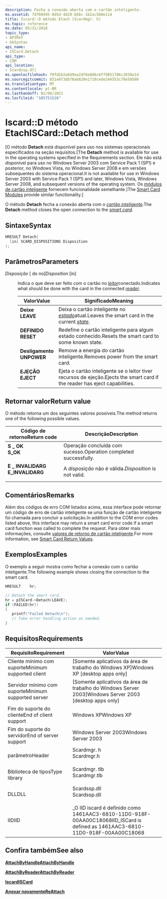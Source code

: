 ```yaml
---
description: Fecha a conexão aberta com o cartão inteligente.
ms.assetid: 7d768945-8d5d-4d29-b5bc-1b2ac5b0e114
title: Iscard::D método Etach (Scardmgr. h)
ms.topic: reference
ms.date: 05/31/2018
topic_type:
- APIRef
- kbSyntax
api_name:
- ISCard.Detach
api_type:
- COM
api_location:
- Scardssp.dll
ms.openlocfilehash: f9fd2b2a6d9ea2df8e886c6ff9851706c2030a1d
ms.sourcegitcommit: 831e8f3db78ab820e1710cede244553c70e50500
ms.translationtype: MT
ms.contentlocale: pt-BR
ms.lasthandoff: 01/08/2021
ms.locfileid: "105751526"
---
```

# <a name="iscarddetach-method"></a><span data-ttu-id="11fee-103">Iscard::D método Etach</span><span class="sxs-lookup"><span data-stu-id="11fee-103">ISCard::Detach method</span></span>

<span data-ttu-id="11fee-104">\[O método **Detach** está disponível para uso nos sistemas operacionais especificados na seção requisitos.</span><span class="sxs-lookup"><span data-stu-id="11fee-104">\[The **Detach** method is available for use in the operating systems specified in the Requirements section.</span></span> <span data-ttu-id="11fee-105">Ele não está disponível para uso no Windows Server 2003 com Service Pack 1 (SP1) e posterior, no Windows Vista, no Windows Server 2008 e em versões subsequentes do sistema operacional.</span><span class="sxs-lookup"><span data-stu-id="11fee-105">It is not available for use in Windows Server 2003 with Service Pack 1 (SP1) and later, Windows Vista, Windows Server 2008, and subsequent versions of the operating system.</span></span> <span data-ttu-id="11fee-106">Os [módulos de cartão inteligente](/previous-versions/windows/desktop/secsmart/smart-card-modules) fornecem funcionalidade semelhante.\]</span><span class="sxs-lookup"><span data-stu-id="11fee-106">The [Smart Card Modules](/previous-versions/windows/desktop/secsmart/smart-card-modules) provide similar functionality.\]</span></span>

<span data-ttu-id="11fee-107">O método **Detach** fecha a conexão aberta com o [*cartão inteligente*](../secgloss/s-gly.md).</span><span class="sxs-lookup"><span data-stu-id="11fee-107">The **Detach** method closes the open connection to the [*smart card*](../secgloss/s-gly.md).</span></span>

## <a name="syntax"></a><span data-ttu-id="11fee-108">Sintaxe</span><span class="sxs-lookup"><span data-stu-id="11fee-108">Syntax</span></span>


```C++
HRESULT Detach(
  [in] SCARD_DISPOSITIONS Disposition
);
```



## <a name="parameters"></a><span data-ttu-id="11fee-109">Parâmetros</span><span class="sxs-lookup"><span data-stu-id="11fee-109">Parameters</span></span>

<dl> <dt>

<span data-ttu-id="11fee-110">*Disposição* \[ do no\]</span><span class="sxs-lookup"><span data-stu-id="11fee-110">*Disposition* \[in\]</span></span>
</dt> <dd>

<span data-ttu-id="11fee-111">Indica o que deve ser feito com o cartão no [*leitor*](../secgloss/r-gly.md)conectado.</span><span class="sxs-lookup"><span data-stu-id="11fee-111">Indicates what should be done with the card in the connected [*reader*](../secgloss/r-gly.md).</span></span>



| <span data-ttu-id="11fee-112">Valor</span><span class="sxs-lookup"><span data-stu-id="11fee-112">Value</span></span>                                                                                                                                      | <span data-ttu-id="11fee-113">Significado</span><span class="sxs-lookup"><span data-stu-id="11fee-113">Meaning</span></span>                                                                                                            |
|--------------------------------------------------------------------------------------------------------------------------------------------|--------------------------------------------------------------------------------------------------------------------|
| <span id="LEAVE"></span><span id="leave"></span><dl> <span data-ttu-id="11fee-114"><dt>**Deixe**</dt></span><span class="sxs-lookup"><span data-stu-id="11fee-114"><dt>**LEAVE**</dt></span></span> </dl>       | <span data-ttu-id="11fee-115">Deixa o cartão inteligente no [*estado*](../secgloss/s-gly.md)atual.</span><span class="sxs-lookup"><span data-stu-id="11fee-115">Leaves the smart card in the current [*state*](../secgloss/s-gly.md).</span></span><br/> |
| <span id="RESET"></span><span id="reset"></span><dl> <span data-ttu-id="11fee-116"><dt>**DEFINIDO**</dt></span><span class="sxs-lookup"><span data-stu-id="11fee-116"><dt>**RESET**</dt></span></span> </dl>       | <span data-ttu-id="11fee-117">Redefine o cartão inteligente para algum estado conhecido.</span><span class="sxs-lookup"><span data-stu-id="11fee-117">Resets the smart card to some known state.</span></span><br/>                                                              |
| <span id="UNPOWER"></span><span id="unpower"></span><dl> <span data-ttu-id="11fee-118"><dt>**Desligamento**</dt></span><span class="sxs-lookup"><span data-stu-id="11fee-118"><dt>**UNPOWER**</dt></span></span> </dl> | <span data-ttu-id="11fee-119">Remove a energia do cartão inteligente.</span><span class="sxs-lookup"><span data-stu-id="11fee-119">Removes power from the smart card.</span></span><br/>                                                                      |
| <span id="EJECT"></span><span id="eject"></span><dl> <span data-ttu-id="11fee-120"><dt>**EJEÇÃO**</dt></span><span class="sxs-lookup"><span data-stu-id="11fee-120"><dt>**EJECT**</dt></span></span> </dl>       | <span data-ttu-id="11fee-121">Ejeta o cartão inteligente se o leitor tiver recursos de ejeção.</span><span class="sxs-lookup"><span data-stu-id="11fee-121">Ejects the smart card if the reader has eject capabilities.</span></span><br/>                                             |



 

</dd> </dl>

## <a name="return-value"></a><span data-ttu-id="11fee-122">Retornar valor</span><span class="sxs-lookup"><span data-stu-id="11fee-122">Return value</span></span>

<span data-ttu-id="11fee-123">O método retorna um dos seguintes valores possíveis.</span><span class="sxs-lookup"><span data-stu-id="11fee-123">The method returns one of the following possible values.</span></span>



| <span data-ttu-id="11fee-124">Código de retorno</span><span class="sxs-lookup"><span data-stu-id="11fee-124">Return code</span></span>                                                                                  | <span data-ttu-id="11fee-125">Descrição</span><span class="sxs-lookup"><span data-stu-id="11fee-125">Description</span></span>                                  |
|----------------------------------------------------------------------------------------------|----------------------------------------------|
| <dl> <span data-ttu-id="11fee-126"><dt>**S \_ OK**</dt></span><span class="sxs-lookup"><span data-stu-id="11fee-126"><dt>**S\_OK**</dt></span></span> </dl>         | <span data-ttu-id="11fee-127">Operação concluída com sucesso.</span><span class="sxs-lookup"><span data-stu-id="11fee-127">Operation completed successfully.</span></span><br/> |
| <dl> <span data-ttu-id="11fee-128"><dt>**E \_ INVALIDARG**</dt></span><span class="sxs-lookup"><span data-stu-id="11fee-128"><dt>**E\_INVALIDARG**</dt></span></span> </dl> | <span data-ttu-id="11fee-129">A *disposição* não é válida.</span><span class="sxs-lookup"><span data-stu-id="11fee-129">*Disposition* is not valid.</span></span><br/>       |



 

## <a name="remarks"></a><span data-ttu-id="11fee-130">Comentários</span><span class="sxs-lookup"><span data-stu-id="11fee-130">Remarks</span></span>

<span data-ttu-id="11fee-131">Além dos códigos de erro COM listados acima, essa interface pode retornar um código de erro de cartão inteligente se uma função de cartão inteligente foi chamada para concluir a solicitação.</span><span class="sxs-lookup"><span data-stu-id="11fee-131">In addition to the COM error codes listed above, this interface may return a smart card error code if a smart card function was called to complete the request.</span></span> <span data-ttu-id="11fee-132">Para obter mais informações, consulte [valores de retorno de cartão inteligente](authentication-return-values.md).</span><span class="sxs-lookup"><span data-stu-id="11fee-132">For more information, see [Smart Card Return Values](authentication-return-values.md).</span></span>

## <a name="examples"></a><span data-ttu-id="11fee-133">Exemplos</span><span class="sxs-lookup"><span data-stu-id="11fee-133">Examples</span></span>

<span data-ttu-id="11fee-134">O exemplo a seguir mostra como fechar a conexão com o cartão inteligente.</span><span class="sxs-lookup"><span data-stu-id="11fee-134">The following example shows closing the connection to the smart card.</span></span>


```C++
HRESULT    hr;

// Detach the smart card.
hr = pISCard->Detach(LEAVE);
if (FAILED(hr))
{
   printf("Failed Detach\n");
   // Take error handling action as needed.
}
```



## <a name="requirements"></a><span data-ttu-id="11fee-135">Requisitos</span><span class="sxs-lookup"><span data-stu-id="11fee-135">Requirements</span></span>



| <span data-ttu-id="11fee-136">Requisito</span><span class="sxs-lookup"><span data-stu-id="11fee-136">Requirement</span></span> | <span data-ttu-id="11fee-137">Valor</span><span class="sxs-lookup"><span data-stu-id="11fee-137">Value</span></span> |
|-------------------------------------|-----------------------------------------------------------------------------------------|
| <span data-ttu-id="11fee-138">Cliente mínimo com suporte</span><span class="sxs-lookup"><span data-stu-id="11fee-138">Minimum supported client</span></span><br/> | <span data-ttu-id="11fee-139">\[Somente aplicativos da área de trabalho do Windows XP\]</span><span class="sxs-lookup"><span data-stu-id="11fee-139">Windows XP \[desktop apps only\]</span></span><br/>                                             |
| <span data-ttu-id="11fee-140">Servidor mínimo com suporte</span><span class="sxs-lookup"><span data-stu-id="11fee-140">Minimum supported server</span></span><br/> | <span data-ttu-id="11fee-141">\[Somente aplicativos da área de trabalho do Windows Server 2003\]</span><span class="sxs-lookup"><span data-stu-id="11fee-141">Windows Server 2003 \[desktop apps only\]</span></span><br/>                                    |
| <span data-ttu-id="11fee-142">Fim do suporte do cliente</span><span class="sxs-lookup"><span data-stu-id="11fee-142">End of client support</span></span><br/>    | <span data-ttu-id="11fee-143">Windows XP</span><span class="sxs-lookup"><span data-stu-id="11fee-143">Windows XP</span></span><br/>                                                                   |
| <span data-ttu-id="11fee-144">Fim do suporte do servidor</span><span class="sxs-lookup"><span data-stu-id="11fee-144">End of server support</span></span><br/>    | <span data-ttu-id="11fee-145">Windows Server 2003</span><span class="sxs-lookup"><span data-stu-id="11fee-145">Windows Server 2003</span></span><br/>                                                          |
| <span data-ttu-id="11fee-146">parâmetro</span><span class="sxs-lookup"><span data-stu-id="11fee-146">Header</span></span><br/>                   | <dl> <span data-ttu-id="11fee-147"><dt>Scardmgr. h</dt></span><span class="sxs-lookup"><span data-stu-id="11fee-147"><dt>Scardmgr.h</dt></span></span> </dl>   |
| <span data-ttu-id="11fee-148">Biblioteca de tipos</span><span class="sxs-lookup"><span data-stu-id="11fee-148">Type library</span></span><br/>             | <dl> <span data-ttu-id="11fee-149"><dt>Scardmgr. tlb</dt></span><span class="sxs-lookup"><span data-stu-id="11fee-149"><dt>Scardmgr.tlb</dt></span></span> </dl> |
| <span data-ttu-id="11fee-150">DLL</span><span class="sxs-lookup"><span data-stu-id="11fee-150">DLL</span></span><br/>                      | <dl> <span data-ttu-id="11fee-151"><dt>Scardssp.dll</dt></span><span class="sxs-lookup"><span data-stu-id="11fee-151"><dt>Scardssp.dll</dt></span></span> </dl> |
| <span data-ttu-id="11fee-152">IID</span><span class="sxs-lookup"><span data-stu-id="11fee-152">IID</span></span><br/>                      | <span data-ttu-id="11fee-153">\_O IID iscard é definido como 1461AAC3-6810-11D0-918F-00AA00C18068</span><span class="sxs-lookup"><span data-stu-id="11fee-153">IID\_ISCard is defined as 1461AAC3-6810-11D0-918F-00AA00C18068</span></span><br/>               |



## <a name="see-also"></a><span data-ttu-id="11fee-154">Confira também</span><span class="sxs-lookup"><span data-stu-id="11fee-154">See also</span></span>

<dl> <dt>

[<span data-ttu-id="11fee-155">**AttachByHandle**</span><span class="sxs-lookup"><span data-stu-id="11fee-155">**AttachByHandle**</span></span>](iscard-attachbyhandle.md)
</dt> <dt>

[<span data-ttu-id="11fee-156">**AttachByReader**</span><span class="sxs-lookup"><span data-stu-id="11fee-156">**AttachByReader**</span></span>](iscard-attachbyreader.md)
</dt> <dt>

[<span data-ttu-id="11fee-157">**Iscard**</span><span class="sxs-lookup"><span data-stu-id="11fee-157">**ISCard**</span></span>](iscard.md)
</dt> <dt>

[<span data-ttu-id="11fee-158">**Anexar novamente**</span><span class="sxs-lookup"><span data-stu-id="11fee-158">**ReAttach**</span></span>](iscard-reattach.md)
</dt> </dl>

 

 
